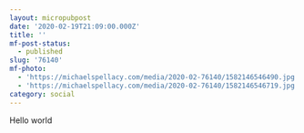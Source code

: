 ```yaml
---
layout: micropubpost
date: '2020-02-19T21:09:00.000Z'
title: ''
mf-post-status:
  - published
slug: '76140'
mf-photo:
  - 'https://michaelspellacy.com/media/2020-02-76140/1582146546490.jpg'
  - 'https://michaelspellacy.com/media/2020-02-76140/1582146546719.jpg'
category: social
---
```

Hello world
